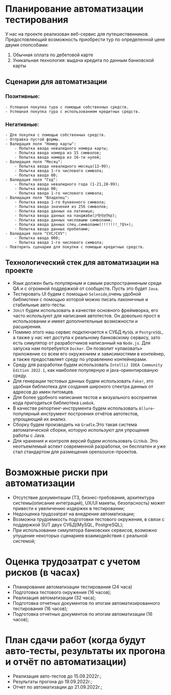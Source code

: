 # Планирование автоматизации тестирования

У нас на проекте реализован веб-сервис для путешественников. Предостовляющий возможность приобрести тур по определенной цене двумя спопсобами:
1. Обычная оплата по дебетовой карте
2. Уникальная технология: выдача кредита по данным банковской карты

## Сценарии для автоматизации
### Позитивные:
    - Успешная покупка тура с помощью собственных средств.
    - Успешная покупка тура с использованием кредитных средств.

### Негативные:
    - Для покупки с помощью собственных средств.
    - Отправка пустой формы.
    - Валидация поля "Номер карты":
        - Попытка ввода невалидного номера карты;
        - Попытка ввода номера из 15 символов;
        - Попытка ввода номера из 16-ти нулей;
    - Валидация поля "Месяц":
        - Попытка ввода невалидного месяца(13-99);
        - Попытка ввода 1-го числового символа;
        - Попытка ввода 00;
    - Валидация поля "Год":
        - Попытка ввода невалидного года (1-21,28-99);
        - Попытка ввода 00;
        - Попытка ввода 1-го числового символа;
    - Валидация поля "Владелец":
        - Попытка ввода 1-го буквенного символа;
        - Попытка ввода значения из 256 символов;
        - Попытка ввода данных на латинице;
        - Попытка ввода данных на панджаби(ਹਾਇਰੋਗਲਿਫ਼);
        - Попытка ввода данных числовыми символами;
        - Попытка ввода данных спец.символами(!!!!!!!_?$%+);
        - Попытка ввода данных пробелами;
    - Валидация поля "CVC/CVV":
        - Попытка ввода 000;
        - Попытка ввода 1-го числового символа;
    - Повторить сценарии для покупки с помощью кредитных средств.

## Технологический стек для автоматизации на проекте

- Язык должен быть популярным и самым распространненым среди QA и с огромной поддержкой от сообществ. Пусть это будет `Java`.
- Тестировать UI будем с помощью `Selenide`,очень удобной библиотеки с помощью которой можно писать лаконичные и стабильные авто-тесты.
- `JUnit` будем использовать в качестве основного фреймворка, его часто используют для написания автотестов. Он довольно прост в использовании и имеет дополнительные возможности и расширения.
- Помимо этого наш сервис подключается к СУБД `MySQL` и `PostgreSQL`, а также у нас нет доступа к реальному банковскому сервису, зато есть симулятор от разработчиков написанный на `Node.js`.
Для запуска нам потребуется `Docker`. Он позволит «упаковать» приложение со всем его окружением и зависимостями в контейнер, а также предоставляет среду по управлению контейнерами.
- Среду для разработки будем использовать `IntelliJ IDEA Community Edition 2022.1`, как наиболее популярную и java-ориентированую среду.
- Для генерации тестовых данных будем использовать `Faker`, это удобная библиотека для создания широкого спектра данных от адресов до имен питомцев. 
- Для более удобного написания тестов и визуального восприятия кода пригодиться библиотека `Lombok`.
- В качестве репортинг-инструмента будем использовать `Allure`-популярный инструмент построения отчётов автотестов, упрощающий их анализ.
- Сборку будем производить на `Gradle`.Это такая система автоматической сборки, которую используют для упрощения работы с Java.
- Для хранения и контроля версий будем использовать `GitHub`. Это неотъемлемый аспект современной разработки, он бесплатен и уже стал стандартом для размещения opensource-проектов.

# Возможные риски при автоматизации
- Отсутствие документации (ТЗ, бизнес-требования, архитектура системы(описание интеграций), UX/UI макеты, безопасность) может привести к увеличению издержек в тестировании; 
- Недооценка трудозатрат на внедрение автоматизации;
- Возможна трудоемкость подготовки тестового окружения, в связи с поддержкой SUT двух СУБД(MySQL, PostgreSQL);
- При использовании симулятора банковских сервисов, возможно упущение некоторых сценариев взаимодействия с реальной системой;

# Оценка трудозатрат с учетом рисков (в часах)
- Планирование автоматизации тестирования (24 часа)
- Подготовка тестового окружения (16 часов);
- Реализация автоматизации (32 часа);
- Подготовка отчетных документов по итогам автоматизированного тестирования (16 часов);
- Подготовка отчетных документов по итогам автоматизации (16 часов);

# План сдачи работ (когда будут авто-тесты, результаты их прогона и отчёт по автоматизации)
- Реализация авто-тестов до 15.09.2022г.;
- Результаты прогона до 19.09.2022г.;
- Отчет по автоматизации до 21.09.2022г.;